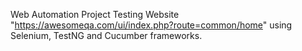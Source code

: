 Web Automation Project Testing Website "https://awesomeqa.com/ui/index.php?route=common/home" using Selenium, TestNG and Cucumber frameworks.